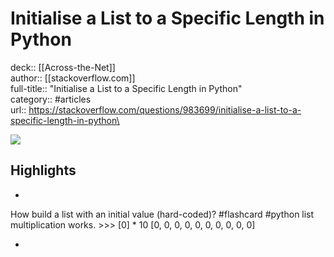 # Initialise a List to a Specific Length in Python

deck:: [[Across-the-Net]]\
author:: [[stackoverflow.com]]\
full-title:: "Initialise a List to a Specific Length in Python"\
category:: #articles\
url:: https://stackoverflow.com/questions/983699/initialise-a-list-to-a-specific-length-in-python\

![](https://readwise-assets.s3.amazonaws.com/static/images/article4.6bc1851654a0.png)

## Highlights
- 
 How build a list with an initial value (hard-coded)? #flashcard  #python 
    list multiplication works.
     >>> [0] * 10
     [0, 0, 0, 0, 0, 0, 0, 0, 0, 0]

    
-

